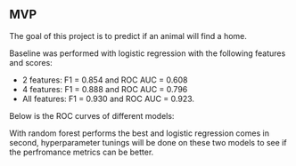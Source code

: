 ## MVP ##

The goal of this project is to predict if an animal will find a home.

Baseline was performed with logistic regression with the following features and scores:

* 2 features: F1 = 0.854 and ROC AUC = 0.608 
* 4 features: F1 = 0.888 and ROC AUC = 0.796
* All features: F1 = 0.930 and ROC AUC = 0.923.

Below is the ROC curves of different models:

With random forest performs the best and logistic regression comes in second, hyperparameter tunings will be done on these two models to see if the perfromance metrics can be better.



